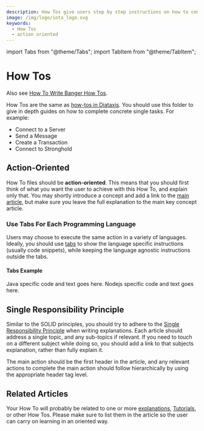 ```yaml
---
description: How Tos give users step by step instructions on how to complete a concrete task.
image: /img/logo/iota_logo.svg
keywords:
  - How Tos
  - action oriented
---
```


import Tabs from "@theme/Tabs";
import TabItem from "@theme/TabItem";

# How Tos

Also see [How To Write Banger How Tos](../../how_tos/how_to_write_how_tos.md).

How Tos are the same as [how-tos in Diataxis](https://diataxis.fr/how-to-guides/). You should use this folder to give in depth guides on how to complete concrete single tasks. For example:

- Connect to a Server
- Send a Message
- Create a Transaction
- Connect to Stronghold

## Action-Oriented

How To files should be **action-oriented**. This means that you should first think of what you want the user to achieve
with this How To, and explain only that. You may shortly introduce a concept and add
a link to the [main article](explanations.md), but make sure you leave the full explanation to the main key concept article.

### Use Tabs For Each Programming Language

Users may choose to execute the same action in a variety of languages. Ideally, you should use
[tabs](https://docusaurus.io/docs/markdown-features/tabs) to show the language specific instructions (usually code
snippets), while keeping the language agnostic instructions outside the tabs.

#### Tabs Example

<Tabs groupId="language" queryString>
  <TabItem value="java" label="Java">
    Java specific code and text goes here.
  </TabItem>
  <TabItem value="typescript-node" label="Typescript (Node.js)">
    Nodejs specific code and text goes here.
  </TabItem>
</Tabs>

## Single Responsibility Principle

Similar to the SOLID principles, you should try to adhere to the
[Single Responsibility Principle](https://en.wikipedia.org/wiki/Single-responsibility_principle) when writing
explanations. Each article should address a single topic, and any sub-topics if relevant. If you need to touch on a
different subject while doing so, you should add a link to that subjects explanation, rather than fully explain it.

The main action should be the first header in the article, and any relevant actions to complete the main action
should follow hierarchically by using the appropriate header tag level.

## Related Articles

Your How To will probably be related to one or more [explanations](explanations.md), [Tutorials](tutorials.md), or other How Tos. Please make sure to list them in the article so the user can carry on learning in an oriented way.
